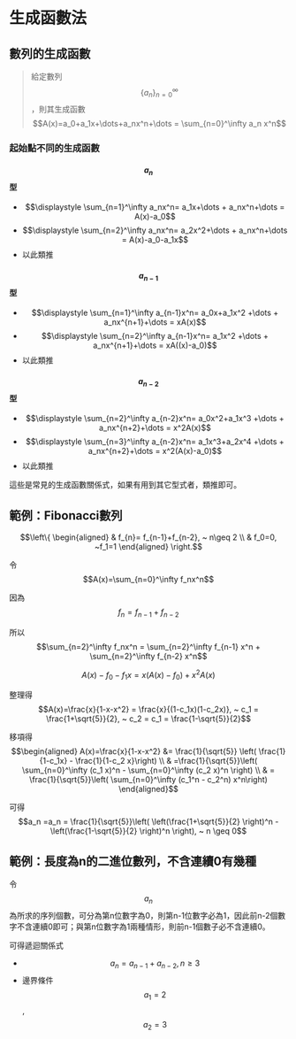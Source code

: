# 生成函數法

## 數列的生成函數

> 給定數列$$\{a_n\}_{n=0}^\infty$$，則其生成函數$$A(x)=a_0+a_1x+\dots+a_nx^n+\dots = \sum_{n=0}^\infty a_n x^n$$

### 起始點不同的生成函數

#### $$a_n$$型

* $$\displaystyle \sum_{n=1}^\infty a_nx^n= a_1x+\dots + a_nx^n+\dots = A(x)-a_0$$
* $$\displaystyle \sum_{n=2}^\infty a_nx^n= a_2x^2+\dots + a_nx^n+\dots = A(x)-a_0-a_1x$$
* 以此類推

#### $$a_{n-1}$$型

* $$\displaystyle \sum_{n=1}^\infty a_{n-1}x^n= a_0x+a_1x^2 +\dots + a_nx^{n+1}+\dots = xA(x)$$
* $$\displaystyle \sum_{n=2}^\infty a_{n-1}x^n= a_1x^2 +\dots + a_nx^{n+1}+\dots = xA((x)-a_0)$$
* 以此類推

#### $$a_{n-2}$$型

* $$\displaystyle \sum_{n=2}^\infty a_{n-2}x^n= a_0x^2+a_1x^3 +\dots + a_nx^{n+2}+\dots = x^2A(x)$$
* $$\displaystyle \sum_{n=3}^\infty a_{n-2}x^n= a_1x^3+a_2x^4 +\dots + a_nx^{n+2}+\dots = x^2(A(x)-a_0)$$
* 以此類推

這些是常見的生成函數關係式，如果有用到其它型式者，類推即可。

## 範例：Fibonacci數列

$$\left\{ \begin{aligned} & f_{n}= f_{n-1}+f_{n-2}, ~ n\geq 2 \\ & f_0=0, ~f_1=1 \end{aligned} \right.$$

令$$A(x)=\sum_{n=0}^\infty f_nx^n$$

因為$$f_n=f_{n-1}+f_{n-2}$$

所以$$\sum_{n=2}^\infty f_nx^n = \sum_{n=2}^\infty f_{n-1} x^n + \sum_{n=2}^\infty f_{n-2} x^n$$

$$A(x)-f_0-f_1x=x(A(x)-f_0)+x^2A(x)$$

整理得$$A(x)=\frac{x}{1-x-x^2} = \frac{x}{(1-c_1x)(1-c_2x)}, ~ c_1 = \frac{1+\sqrt{5}}{2}, ~ c_2 = c_1 = \frac{1-\sqrt{5}}{2}$$

移項得$$\begin{aligned} A(x)=\frac{x}{1-x-x^2} &= \frac{1}{\sqrt{5}} \left( \frac{1}{1-c_1x} - \frac{1}{1-c_2 x}\right) \\  & =\frac{1}{\sqrt{5}}\left(   \sum_{n=0}^\infty (c_1 x)^n - \sum_{n=0}^\infty (c_2 x)^n \right) \\  & = \frac{1}{\sqrt{5}}\left( \sum_{n=0}^\infty (c_1^n - c_2^n) x^n\right)  \end{aligned}$$

可得$$a_n =a_n = \frac{1}{\sqrt{5}}\left(   \left(\frac{1+\sqrt{5}}{2} \right)^n -  \left(\frac{1-\sqrt{5}}{2} \right)^n  \right), ~ n \geq 0$$



## 範例：長度為n的二進位數列，不含連續0有幾種

令$$a_n$$為所求的序列個數，可分為第n位數字為0，則第n-1位數字必為1，因此前n-2個數字不含連續0即可；與第n位數字為1兩種情形，則前n-1個數子必不含連續0。

可得遞迴關係式&#x20;

* $$a_n=a_{n-1}+a_{n-2}, n\geq 3$$
* 邊界條件$$a_1=2$$, $$a_2=3$$
